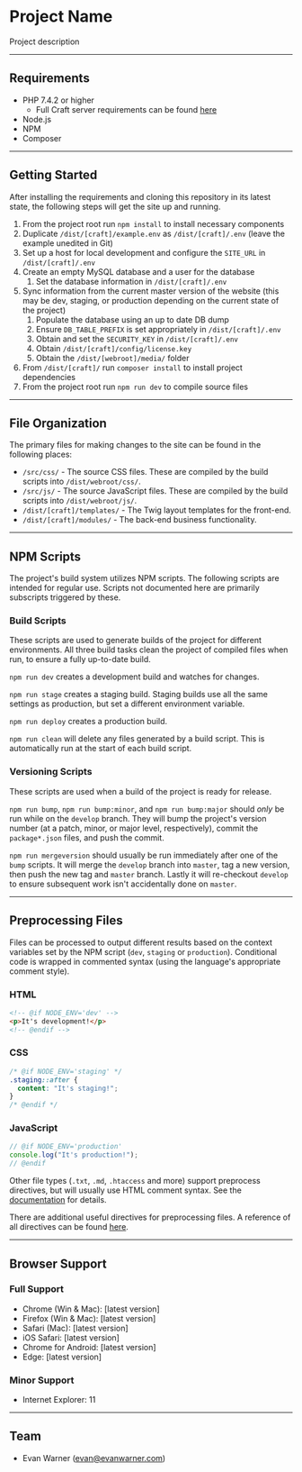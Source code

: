 # Project Name

Project description


---


## Requirements
- PHP 7.4.2 or higher
    - Full Craft server requirements can be found [here](https://docs.craftcms.com/v3/requirements.html)
- Node.js
- NPM
- Composer


---


## Getting Started
After installing the requirements and cloning this repository in its latest state, the following steps will get the site up and running.

1. From the project root run `npm install` to install necessary components
1. Duplicate `/dist/[craft]/example.env` as `/dist/[craft]/.env` (leave the example unedited in Git)
1. Set up a host for local development and configure the `SITE_URL` in `/dist/[craft]/.env`
1. Create an empty MySQL database and a user for the database
    1. Set the database information in `/dist/[craft]/.env`
1. Sync information from the current master version of the website (this may be dev, staging, or production depending on the current state of the project)
    1. Populate the database using an up to date DB dump
    1. Ensure `DB_TABLE_PREFIX` is set appropriately in `/dist/[craft]/.env`
    1. Obtain and set the `SECURITY_KEY` in `/dist/[craft]/.env`
    1. Obtain `/dist/[craft]/config/license.key`
    1. Obtain the `/dist/[webroot]/media/` folder
1. From `/dist/[craft]/` run `composer install` to install project dependencies
1. From the project root run `npm run dev` to compile source files


---


## File Organization
The primary files for making changes to the site can be found in the following places:
- `/src/css/` - The source CSS files. These are compiled by the build scripts into `/dist/webroot/css/`.
- `/src/js/` - The source JavaScript files. These are compiled by the build scripts into `/dist/webroot/js/`.
- `/dist/[craft]/templates/` - The Twig layout templates for the front-end.
- `/dist/[craft]/modules/` - The back-end business functionality.


---


## NPM Scripts
The project's build system utilizes NPM scripts. The following scripts are intended for regular use. Scripts not documented here are primarily subscripts triggered by these.

### Build Scripts
These scripts are used to generate builds of the project for different environments. All three build tasks clean the project of compiled files when run, to ensure a fully up-to-date build.

`npm run dev` creates a development build and watches for changes.

`npm run stage` creates a staging build. Staging builds use all the same settings as production, but set a different environment variable.

`npm run deploy` creates a production build.

`npm run clean` will delete any files generated by a build script. This is automatically run at the start of each build script.

### Versioning Scripts
These scripts are used when a build of the project is ready for release.

`npm run bump`, `npm run bump:minor`, and `npm run bump:major` should _only_ be run while on the `develop` branch. They will bump the project's version number (at a patch, minor, or major level, respectively), commit the `package*.json` files, and push the commit.

`npm run mergeversion` should usually be run immediately after one of the `bump` scripts. It will merge the `develop` branch into `master`, tag a new version, then push the new tag and `master` branch. Lastly it will re-checkout `develop` to ensure subsequent work isn't accidentally done on `master`.


---


## Preprocessing Files
Files can be processed to output different results based on the context variables set by the NPM script (`dev`, `staging` or `production`). Conditional code is wrapped in commented syntax (using the language's appropriate comment style).

### HTML
```html
<!-- @if NODE_ENV='dev' -->
<p>It's development!</p>
<!-- @endif -->
```

### CSS
```css
/* @if NODE_ENV='staging' */
.staging::after {
  content: "It's staging!";
}
/* @endif */
```

### JavaScript
```javascript
// @if NODE_ENV='production'
console.log("It's production!");
// @endif
```

Other file types (`.txt`, `.md`, `.htaccess` and more) support preprocess directives, but will usually use HTML comment syntax. See the [documentation](https://github.com/jsoverson/preprocess#optionstype) for details.

There are additional useful directives for preprocessing files. A reference of all directives can be found [here](https://github.com/jsoverson/preprocess#all-directives).


---


## Browser Support
### Full Support
- Chrome (Win & Mac): [latest version]
- Firefox (Win & Mac): [latest version]
- Safari (Mac): [latest version]
- iOS Safari: [latest version]
- Chrome for Android: [latest version]
- Edge: [latest version]

### Minor Support
- Internet Explorer: 11


---


## Team
- Evan Warner (evan@evanwarner.com)

